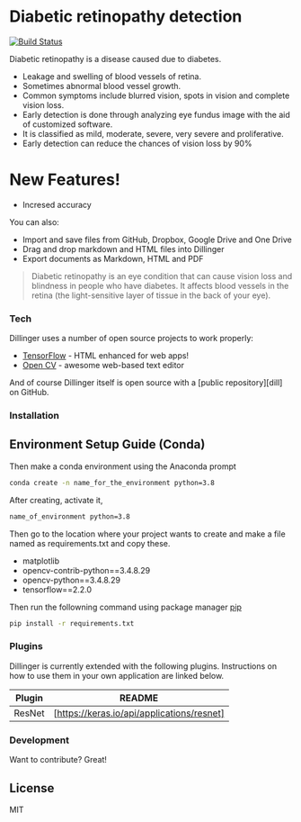 # Diabetic retinopathy detection


[![Build Status](https://travis-ci.org/joemccann/dillinger.svg?branch=master)](https://travis-ci.org/joemccann/dillinger)

Diabetic retinopathy is a disease caused due to diabetes.
  - Leakage and swelling of blood vessels of retina.
  - Sometimes abnormal blood vessel growth.
  - Common symptoms include blurred vision, spots in vision and complete vision loss.
  - Early detection is done through analyzing eye fundus image with the aid of customized software.
  - It is classified as mild, moderate, severe, very severe and proliferative.
  - Early detection can reduce the chances of vision loss by 90%


# New Features!

  - Incresed accuracy


You can also:
  - Import and save files from GitHub, Dropbox, Google Drive and One Drive
  - Drag and drop markdown and HTML files into Dillinger
  - Export documents as Markdown, HTML and PDF


> Diabetic retinopathy is an eye condition that can cause vision loss and blindness in people who have diabetes. It affects blood vessels in the retina (the light-sensitive layer of tissue in the back of your eye).  


### Tech


Dillinger uses a number of open source projects to work properly:

* [TensorFlow] - HTML enhanced for web apps!
* [Open CV] - awesome web-based text editor


And of course Dillinger itself is open source with a [public repository][dill]
 on GitHub.

### Installation

## Environment Setup Guide (Conda)


Then make a conda environment using the Anaconda prompt

```bash
conda create -n name_for_the_environment python=3.8
```

After creating, activate it,
```bash
name_of_environment python=3.8
```

Then go to the location where your project wants to create and make a file named as requirements.txt and copy these.
  * matplotlib 
  * opencv-contrib-python==3.4.8.29
  * opencv-python==3.4.8.29
  * tensorflow==2.2.0

Then run the followning command using package manager [pip](https://pip.pypa.io/en/stable/)

```bash
pip install -r requirements.txt
```


### Plugins

Dillinger is currently extended with the following plugins. Instructions on how to use them in your own application are linked below.

| Plugin | README |
| ------ | ------ |
| ResNet | [https://keras.io/api/applications/resnet] |


### Development

Want to contribute? Great!


License
----

MIT



[//]: # (These are reference links used in the body of this note and get stripped out when the markdown processor does its job. There is no need to format nicely because it shouldn't be seen. Thanks SO - http://stackoverflow.com/questions/4823468/store-comments-in-markdown-syntax)


   [Open CV]: <https://opencv-python-tutroals.readthedocs.io/en/latest/#>
   [TensorFlow]: <https://www.tensorflow.org/tutorials>
   

